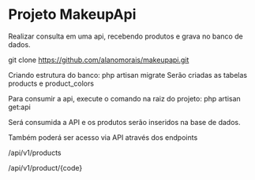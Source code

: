 
# Projeto MakeupApi

Realizar consulta em uma api, recebendo produtos e grava no banco de dados.

git clone https://github.com/alanomorais/makeupapi.git

Criando estrutura do banco: php artisan migrate
Serão criadas as tabelas products e product_colors

Para consumir a api, execute o comando na raiz do projeto: php artisan get:api

Será consumida a API e os produtos serão inseridos na base de dados.

Também poderá ser acesso via API através dos endpoints 

 /api/v1/products
 
 /api/v1/product/{code}


